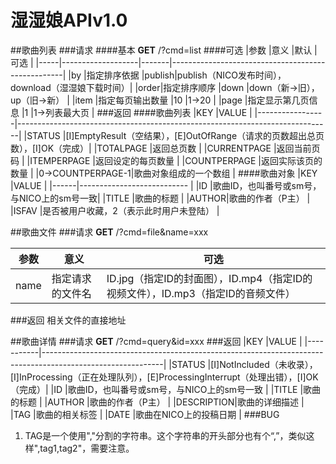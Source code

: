 # 湿湿娘APIv1.0

##歌曲列表
###请求
####基本
**GET** /?cmd=list
####可选
|参数 |意义               |默认   |可选                                               |
|-----|-------------------|-------|---------------------------------------------------|
|by   |指定排序依据       |publish|publish（NICO发布时间），download（湿湿娘下载时间）|
|order|指定排序顺序       |down   |down（新->旧），up（旧->新）                       |
|item |指定每页输出数量   |10     |1->20                                              |
|page |指定显示第几页信息 |1      |1->列表最大页                                      |
###返回
####歌曲列表
|KEY              |VALUE                                                                         |
|-----------------|------------------------------------------------------------------------------|
|STATUS           |[I]EmptyResult（空结果），[E]OutOfRange（请求的页数超出总页数），[I]OK（完成）|
|TOTALPAGE        |返回总页数                                                                    |
|CURRENTPAGE      |返回当前页码                                                                  |
|ITEMPERPAGE      |返回设定的每页数量                                                            |
|COUNTPERPAGE     |返回实际该页的数量                                                            |
|0->COUNTPERPAGE-1|歌曲对象组成的一个数组                                                        |
####歌曲对象
|KEY   |VALUE                                     |
|------|---------------------------               |
|ID    |歌曲ID，也叫番号或sm号，与NICO上的sm号一致|
|TITLE |歌曲的标题                                |
|AUTHOR|歌曲的作者（P主）                         |
|ISFAV |是否被用户收藏，2（表示此时用户未登陆）   |

##歌曲文件
###请求
**GET** /?cmd=file&name=xxx

|参数|意义            |可选                                                                            |
|----|----------------|--------------------------------------------------------------------------------|
|name|指定请求的文件名|ID.jpg（指定ID的封面图），ID.mp4（指定ID的视频文件），ID.mp3（指定ID的音频文件）|

###返回
相关文件的直接地址

##歌曲详情
###请求
**GET** /?cmd=query&id=xxx
###返回
|KEY        |VALUE                                                                                                       |
|-----------|------------------------------------------------------------------------------------------------------------|
|STATUS     |[I]NotIncluded（未收录），[I]InProcessing（正在处理队列），[E]ProcessingInterrupt（处理出错），[I]OK（完成）|
|ID         |歌曲ID，也叫番号或sm号，与NICO上的sm号一致                                                                  |
|TITLE      |歌曲的标题                                                                                                  |
|AUTHOR     |歌曲的作者（P主）                                                                                           |
|DESCRIPTION|歌曲的详细描述                                                                                              |
|TAG        |歌曲的相关标签                                                                                              |
|DATE       |歌曲在NICO上的投稿日期                                                                                      |
###BUG
1. TAG是一个使用","分割的字符串。这个字符串的开头部分也有个“,”，类似这样",tag1,tag2"，需要注意。
